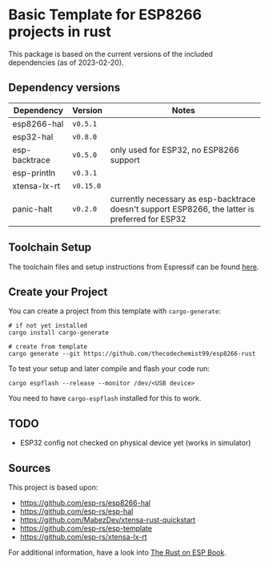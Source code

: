 # Basic Template for ESP8266 projects in rust
This package is based on the current versions of the included dependencies (as of 2023-02-20).

## Dependency versions
| Dependency    | Version   | Notes                                                                                           |
| ------------- | --------- | ----------------------------------------------------------------------------------------------- |
| esp8266-hal   | `v0.5.1`  |                                                                                                 |
| esp32-hal     | `v0.8.0`  |                                                                                                 |
| esp-backtrace | `v0.5.0`  | only used for ESP32, no ESP8266 support                                                         |
| esp-println   | `v0.3.1`  |                                                                                                 |
| xtensa-lx-rt  | `v0.15.0` |                                                                                                 |
| panic-halt    | `v0.2.0`  | currently necessary as esp-backtrace doesn't support ESP8266, the latter is preferred for ESP32 |

## Toolchain Setup
The toolchain files and setup instructions from Espressif can be found [here](https://docs.espressif.com/projects/esp8266-rtos-sdk/en/latest/get-started/linux-setup.html).

## Create your Project
You can create a project from this template with `cargo-generate`:
```
# if not yet installed
cargo install cargo-generate

# create from template
cargo generate --git https://github.com/thecodechemist99/esp8266-rust
```

To test your setup and later compile and flash your code run:
```
cargo espflash --release --monitor /dev/<USB device>
```
You need to have `cargo-espflash` installed for this to work.

## TODO
- ESP32 config not checked on physical device yet (works in simulator)

## Sources
This project is based upon:
- https://github.com/esp-rs/esp8266-hal
- https://github.com/esp-rs/esp-hal
- https://github.com/MabezDev/xtensa-rust-quickstart
- https://github.com/esp-rs/esp-template
- https://github.com/esp-rs/xtensa-lx-rt

For additional information, have a look into [The Rust on ESP Book](https://esp-rs.github.io/book/).
